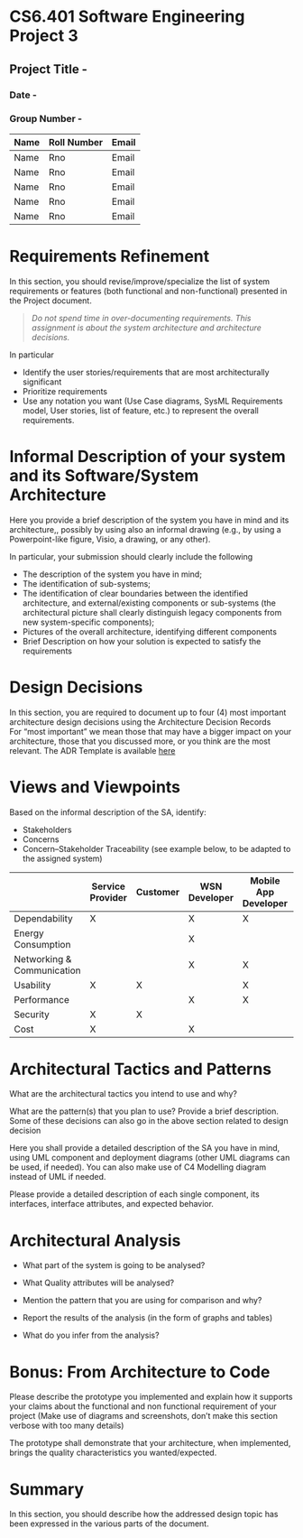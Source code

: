 # CS6.401 Software Engineering Project 3

## Project Title -

### Date -

### Group Number -

| Name | Roll Number | Email |
| ---- | ----------- | ----- |
| Name | Rno         | Email |
| Name | Rno         | Email |
| Name | Rno         | Email |
| Name | Rno         | Email |
| Name | Rno         | Email |

# Requirements Refinement

In this section, you should revise/improve/specialize the list of system requirements or features (both functional and non-functional) presented in the Project document.

> _Do not spend time in over-documenting requirements. This assignment is about the system architecture and architecture decisions._

In particular

- Identify the user stories/requirements that are most architecturally significant
- Prioritize requirements
- Use any notation you want (Use Case diagrams, SysML Requirements model, User stories, list of feature, etc.) to represent the overall requirements.

# Informal Description of your system and its Software/System Architecture

Here you provide a brief description of the system you have in mind and its architecture,, possibly by using also an informal drawing (e.g., by using a Powerpoint-like figure, Visio, a drawing, or any other).

In particular, your submission should clearly include the following

- The description of the system you have in mind;
- The identification of sub-systems;
- The identification of clear boundaries between the identified architecture, and external/existing components or sub-systems (the architectural picture shall clearly distinguish legacy components from new system-specific components);
- Pictures of the overall architecture, identifying different components
- Brief Description on how your solution is expected to satisfy the requirements

# Design Decisions

In this section, you are required to document up to four (4) most important architecture design decisions using the Architecture Decision Records  
For “most important” we mean those that may have a bigger impact on your architecture, those that you discussed more, or you think are the most relevant. The ADR Template is available [here](https://github.com/joelparkerhenderson/architecture-decision-record/blob/main/templates/decision-record-template-by-michael-nygard/index.md)

# Views and Viewpoints

Based on the informal description of the SA, identify:

- Stakeholders
- Concerns
- Concern–Stakeholder Traceability (see example below, to be adapted to the assigned system)

|                            | Service Provider | Customer | WSN Developer | Mobile App Developer | System Integrator |
| -------------------------- | ---------------- | -------- | ------------- | -------------------- | ----------------- |
| Dependability              | X                |          | X             | X                    | X                 |
| Energy Consumption         |                  |          | X             |                      |                   |
| Networking & Communication |                  |          | X             | X                    | X                 |
| Usability                  | X                | X        |               | X                    |                   |
| Performance                |                  |          | X             | X                    | X                 |
| Security                   | X                | X        |               |                      | X                 |
| Cost                       | X                |          | X             |                      |                   |

# Architectural Tactics and Patterns

What are the architectural tactics you intend to use and why?

What are the pattern(s) that you plan to use? Provide a brief description. Some of these decisions can also go in the above section related to design decision

Here you shall provide a detailed description of the SA you have in mind, using UML component and deployment diagrams (other UML diagrams can be used, if needed). You can also make use of C4 Modelling diagram instead of UML if needed.

Please provide a detailed description of each single component, its interfaces, interface attributes, and expected behavior.

# Architectural Analysis

- What part of the system is going to be analysed?

- What Quality attributes will be analysed?

- Mention the pattern that you are using for comparison and why?

- Report the results of the analysis (in the form of graphs and tables)

- What do you infer from the analysis?

# Bonus: From Architecture to Code

Please describe the prototype you implemented and explain how it supports your claims about the functional and non functional requirement of your project (Make use of diagrams and screenshots, don’t make this section verbose with too many details)

The prototype shall demonstrate that your architecture, when implemented, brings the quality characteristics you wanted/expected.

# Summary

In this section, you should describe how the addressed design topic has been expressed in the various parts of the document.
